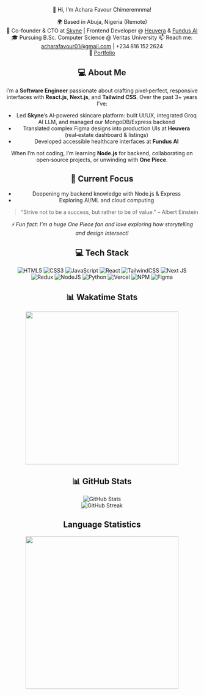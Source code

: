 <div style="text-align: center;">
👋 Hi, I’m Achara Favour Chimeremnma!

🌍 Based in Abuja, Nigeria (Remote)  
💼 Co-founder & CTO at [Skyne](https://skyne.ng) | Frontend Developer @ [Heuvera](https://heuvera.com) & [Fundus AI](https://fundusai.com)  
🎓 Pursuing B.Sc. Computer Science @ Veritas University 
📫 Reach me: acharafavour01@gmail.com | +234 816 152 2624  
🔗 [Portfolio](https://github.com/favourachara07) 

## 💻 About Me
I’m a **Software Engineer** passionate about crafting pixel‑perfect, responsive interfaces with **React.js**, **Next.js**, and **Tailwind CSS**. Over the past 3+ years I’ve:
- Led **Skyne**’s AI‑powered skincare platform: built UI/UX, integrated Groq AI LLM, and managed our MongoDB/Express backend  
- Translated complex Figma designs into production UIs at **Heuvera** (real‑estate dashboard & listings)  
- Developed accessible healthcare interfaces at **Fundus AI**  

When I’m not coding, I’m learning **Node.js** for backend, collaborating on open‑source projects, or unwinding with **One Piece**.

## 🔭 Current Focus 
- Deepening my backend knowledge with Node.js & Express  
- Exploring AI/ML and cloud computing  

> “Strive not to be a success, but rather to be of value.” – Albert Einstein  

_⚡ Fun fact: I’m a huge One Piece fan and love exploring how storytelling and design intersect!_  

## 💻 Tech Stack
![HTML5](https://img.shields.io/badge/html5-%23E34F26.svg?style=for-the-badge&logo=html5&logoColor=white) 
![CSS3](https://img.shields.io/badge/css3-%231572B6.svg?style=for-the-badge&logo=css3&logoColor=white) 
![JavaScript](https://img.shields.io/badge/javascript-%23323330.svg?style=for-the-badge&logo=javascript&logoColor=%23F7DF1E) 
![React](https://img.shields.io/badge/react-%2320232a.svg?style=for-the-badge&logo=react&logoColor=%2361DAFB) 
![TailwindCSS](https://img.shields.io/badge/tailwindcss-%2338B2AC.svg?style=for-the-badge&logo=tailwind-css&logoColor=white) 
![Next JS](https://img.shields.io/badge/Next-black?style=for-the-badge&logo=next.js&logoColor=white) 
![Redux](https://img.shields.io/badge/redux-%23593d88.svg?style=for-the-badge&logo=redux&logoColor=white) 
![NodeJS](https://img.shields.io/badge/node.js-6DA55F?style=for-the-badge&logo=node.js&logoColor=white) 
![Python](https://img.shields.io/badge/python-3670A0?style=for-the-badge&logo=python&logoColor=ffdd54) 
![Vercel](https://img.shields.io/badge/vercel-%23000000.svg?style=for-the-badge&logo=vercel&logoColor=white) 
![NPM](https://img.shields.io/badge/NPM-%23CB3837.svg?style=for-the-badge&logo=npm&logoColor=white) 
![Figma](https://img.shields.io/badge/figma-%23F24E1E.svg?style=for-the-badge&logo=figma&logoColor=white) 

## 📊 Wakatime Stats
<img src="https://wakatime.com/share/@Favour07/a4824e0f-c329-4f3d-9741-fe2b2687417a.svg" height='400'/>

## 📊 GitHub Stats

![GitHub Stats](https://github-readme-stats.vercel.app/api?username=favourachara07&theme=dark&hide_border=false&include_all_commits=true&count_private=true)  
![GitHub Streak](https://github-readme-streak-stats.herokuapp.com/?user=favourachara07&theme=dark&hide_border=false)  


## Language Statistics
<img src="https://wakatime.com/share/@Favour07/a7ad06d0-9fd9-4658-9d0d-352b37c5befd.svg" height='400'/>

<!-- Proudly created with GPRM ( https://gprm.itsvg.in ) -->
</div>
